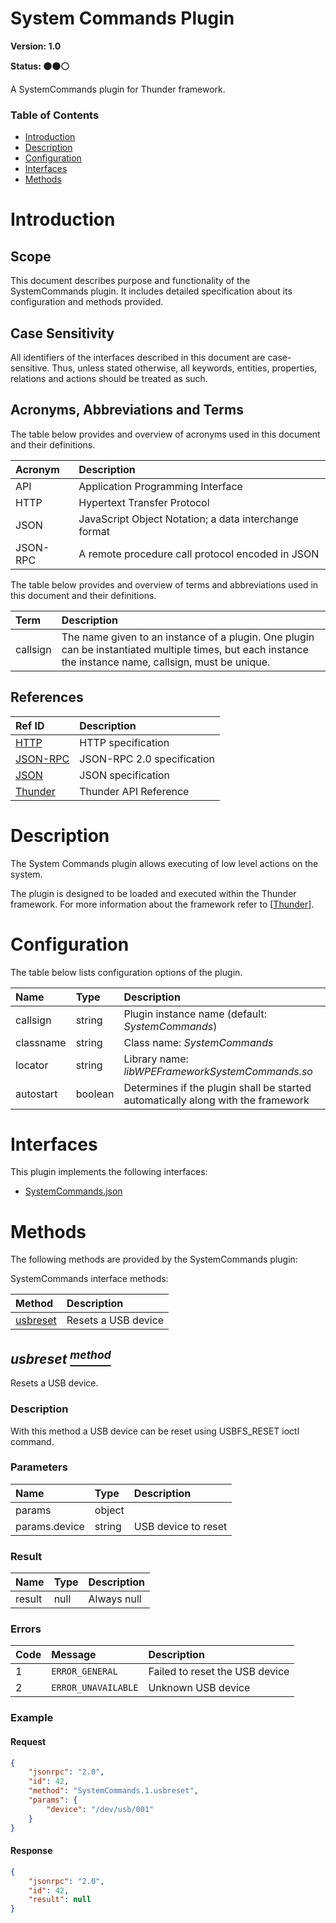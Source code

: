 <!-- Generated automatically, DO NOT EDIT! -->
<a name="head.System_Commands_Plugin"></a>
# System Commands Plugin

**Version: 1.0**

**Status: :black_circle::black_circle::white_circle:**

A SystemCommands plugin for Thunder framework.

### Table of Contents

- [Introduction](#head.Introduction)
- [Description](#head.Description)
- [Configuration](#head.Configuration)
- [Interfaces](#head.Interfaces)
- [Methods](#head.Methods)

<a name="head.Introduction"></a>
# Introduction

<a name="head.Scope"></a>
## Scope

This document describes purpose and functionality of the SystemCommands plugin. It includes detailed specification about its configuration and methods provided.

<a name="head.Case_Sensitivity"></a>
## Case Sensitivity

All identifiers of the interfaces described in this document are case-sensitive. Thus, unless stated otherwise, all keywords, entities, properties, relations and actions should be treated as such.

<a name="head.Acronyms,_Abbreviations_and_Terms"></a>
## Acronyms, Abbreviations and Terms

The table below provides and overview of acronyms used in this document and their definitions.

| Acronym | Description |
| :-------- | :-------- |
| <a name="acronym.API">API</a> | Application Programming Interface |
| <a name="acronym.HTTP">HTTP</a> | Hypertext Transfer Protocol |
| <a name="acronym.JSON">JSON</a> | JavaScript Object Notation; a data interchange format |
| <a name="acronym.JSON-RPC">JSON-RPC</a> | A remote procedure call protocol encoded in JSON |

The table below provides and overview of terms and abbreviations used in this document and their definitions.

| Term | Description |
| :-------- | :-------- |
| <a name="term.callsign">callsign</a> | The name given to an instance of a plugin. One plugin can be instantiated multiple times, but each instance the instance name, callsign, must be unique. |

<a name="head.References"></a>
## References

| Ref ID | Description |
| :-------- | :-------- |
| <a name="ref.HTTP">[HTTP](http://www.w3.org/Protocols)</a> | HTTP specification |
| <a name="ref.JSON-RPC">[JSON-RPC](https://www.jsonrpc.org/specification)</a> | JSON-RPC 2.0 specification |
| <a name="ref.JSON">[JSON](http://www.json.org/)</a> | JSON specification |
| <a name="ref.Thunder">[Thunder](https://github.com/WebPlatformForEmbedded/Thunder/blob/master/doc/WPE%20-%20API%20-%20WPEFramework.docx)</a> | Thunder API Reference |

<a name="head.Description"></a>
# Description

The System Commands plugin allows executing of low level actions on the system.

The plugin is designed to be loaded and executed within the Thunder framework. For more information about the framework refer to [[Thunder](#ref.Thunder)].

<a name="head.Configuration"></a>
# Configuration

The table below lists configuration options of the plugin.

| Name | Type | Description |
| :-------- | :-------- | :-------- |
| callsign | string | Plugin instance name (default: *SystemCommands*) |
| classname | string | Class name: *SystemCommands* |
| locator | string | Library name: *libWPEFrameworkSystemCommands.so* |
| autostart | boolean | Determines if the plugin shall be started automatically along with the framework |

<a name="head.Interfaces"></a>
# Interfaces

This plugin implements the following interfaces:

- [SystemCommands.json](https://github.com/rdkcentral/ThunderInterfaces/tree/master/jsonrpc/SystemCommands.json)

<a name="head.Methods"></a>
# Methods

The following methods are provided by the SystemCommands plugin:

SystemCommands interface methods:

| Method | Description |
| :-------- | :-------- |
| [usbreset](#method.usbreset) | Resets a USB device |


<a name="method.usbreset"></a>
## *usbreset [<sup>method</sup>](#head.Methods)*

Resets a USB device.

### Description

With this method a USB device can be reset using USBFS_RESET ioctl command.

### Parameters

| Name | Type | Description |
| :-------- | :-------- | :-------- |
| params | object |  |
| params.device | string | USB device to reset |

### Result

| Name | Type | Description |
| :-------- | :-------- | :-------- |
| result | null | Always null |

### Errors

| Code | Message | Description |
| :-------- | :-------- | :-------- |
| 1 | ```ERROR_GENERAL``` | Failed to reset the USB device |
| 2 | ```ERROR_UNAVAILABLE``` | Unknown USB device |

### Example

#### Request

```json
{
    "jsonrpc": "2.0",
    "id": 42,
    "method": "SystemCommands.1.usbreset",
    "params": {
        "device": "/dev/usb/001"
    }
}
```

#### Response

```json
{
    "jsonrpc": "2.0",
    "id": 42,
    "result": null
}
```


